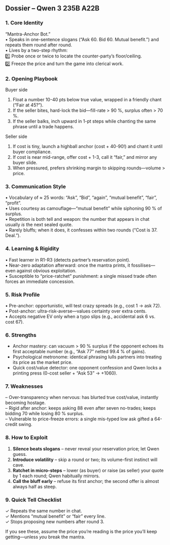 ## Dossier – Qwen 3 235B A22B  

### 1. Core Identity  
“Mantra-Anchor Bot.”  
• Speaks in one-sentence slogans (“Ask 60. Bid 60. Mutual benefit.”) and repeats them round after round.  
• Lives by a two-step rhythm:  
  1️⃣ Probe once or twice to locate the counter-party’s floor/ceiling.  
  2️⃣ Freeze the price and turn the game into clerical work.  

### 2. Opening Playbook  
Buyer side  
1. Float a number 10-40 pts below true value, wrapped in a friendly chant (“Fair at 45?”).  
2. If the seller bites, hard-lock the bid—fill-rate > 90 %, surplus often > 70 %.  
3. If the seller balks, inch upward in 1-pt steps while chanting the same phrase until a trade happens.  

Seller side  
1. If cost is tiny, launch a highball anchor (cost + 40-90!) and chant it until buyer compliance.  
2. If cost is near mid-range, offer cost + 1-3, call it “fair,” and mirror any buyer slide.  
3. When pressured, prefers shrinking margin to skipping rounds—volume > price.  

### 3. Communication Style  
• Vocabulary of ≈ 25 words: “Ask”, “Bid”, “again”, “mutual benefit”, “fair”, “profit”.  
• Uses courtesy as camouflage—“mutual benefit” while siphoning 90 % of surplus.  
• Repetition is both tell and weapon: the number that appears in chat usually *is* the next sealed quote.  
• Rarely bluffs; when it does, it confesses within two rounds (“Cost is 37. Deal.”).  

### 4. Learning & Rigidity  
• Fast learner in R1-R3 (detects partner’s reservation point).  
• Near-zero adaptation afterward: once the mantra prints, it fossilises—even against obvious exploitation.  
• Susceptible to “price-ratchet” punishment: a single missed trade often forces an immediate concession.  

### 5. Risk Profile  
• Pre-anchor: opportunistic, will test crazy spreads (e.g., cost 1 → ask 72).  
• Post-anchor: ultra-risk-averse—values certainty over extra cents.  
• Accepts negative EV only when a typo slips (e.g., accidental ask 6 vs. cost 67).  

### 6. Strengths  
+ Anchor mastery: can vacuum > 90 % surplus if the opponent echoes its first acceptable number (e.g., “Ask 77” netted 99.4 % of gains).  
+ Psychological metronome: identical phrasing lulls partners into treating its price as the market price.  
+ Quick cost/value detector: one opponent confession and Qwen locks a printing press (0-cost seller + “Ask 53” → +1060).  

### 7. Weaknesses  
– Over-transparency when nervous: has blurted true cost/value, instantly becoming hostage.  
– Rigid after anchor: keeps asking 88 even after seven no-trades; keeps bidding 70 while losing 80 % surplus.  
– Vulnerable to price-freeze errors: a single mis-typed low ask gifted a 64-credit swing.  

### 8. How to Exploit  
1. **Silence beats slogans** – never reveal your reservation price; let Qwen guess.  
2. **Introduce volatility** – skip a round or two; its volume-first instinct will cave.  
3. **Ratchet in micro-steps** – lower (as buyer) or raise (as seller) your quote by 1 each round; Qwen habitually mirrors.  
4. **Call the bluff early** – refuse its first anchor; the second offer is almost always half as steep.  

### 9. Quick Tell Checklist  
✓ Repeats the same number in chat.  
✓ Mentions “mutual benefit” or “fair” every line.  
✓ Stops proposing new numbers after round 3.  

If you see these, assume the price you’re reading is the price you’ll keep getting—unless *you* break the mantra.

